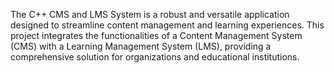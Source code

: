 The C++ CMS and LMS System is a robust and versatile application designed to streamline content management and learning experiences. This project integrates the functionalities of a Content Management System (CMS) with a Learning Management System (LMS), providing a comprehensive solution for organizations and educational institutions.
